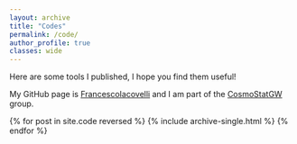 ```yaml
---
layout: archive
title: "Codes"
permalink: /code/
author_profile: true
classes: wide
---
```


Here are some tools I published, I hope you find them useful!
 
My <i class="fab fa-fw fa-github"></i> GitHub page is <a href="https://github.com/FrancescoIacovelli" target="_blank" rel="noopener">FrancescoIacovelli</a> and I am part of the  <a href="https://github.com/CosmoStatGW" target="_blank" rel="noopener">CosmoStatGW</a> group. 

{% for post in site.code reversed %}
  {% include archive-single.html %}
{% endfor %}
